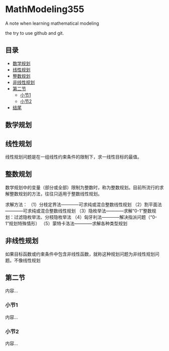 # MathModeling355
A note when learning mathematical modeling


the try to use github and git. 

## 目录
- [数学规划](#数学规划)
 - [线性规划](#线性规划)
 - [整数规划](#整数规划)
 - [非线性规划](#非线性规划)
- [第二节](#第二节)
  - [小节1](#小节1)
  - [小节2](#小节2)
- [结尾](#结尾)

## 数学规划

## 线性规划
线性规划问题是在一组线性约束条件的限制下，求一线性目标的最值。
## 整数规划
数学规划中的变量（部分或全部）限制为整数时，称为整数规划。目前所流行的求解整数规划的方法，往往只适用于整数线性规划。

求解方法：
（1）分枝定界法————可求纯或混合整数线性规划
（2）割平面法————可求纯或混合整数线性规划
（3）隐枚举法————求解“0-1”整数规划：过滤隐枚举法、分枝隐枚举法
（4）匈牙利法————解决指派问题（“0-1”规划特殊情形）
（5）蒙特卡洛法————求解各种类型规划

## 非线性规划
如果目标函数或约束条件中包含非线性函数，就称这种规划问题为非线性规划问题。不像线性规划

## 第二节
内容...

### 小节1
内容...

### 小节2
内容...

